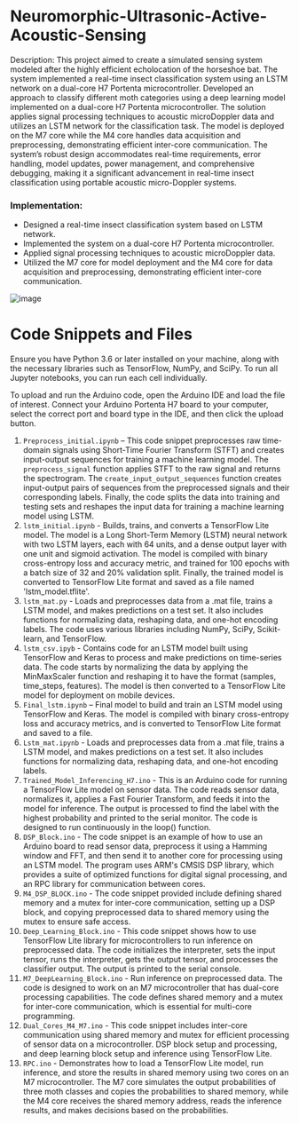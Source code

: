# Neuromorphic-Ultrasonic-Active-Acoustic-Sensing

Description: This project aimed to create a simulated sensing system modeled after the highly efficient echolocation of the horseshoe bat. The system implemented a real-time insect classification system using an LSTM network on a dual-core H7 Portenta microcontroller. Developed an approach to classify different moth categories using a deep learning model implemented on a dual-core H7 Portenta microcontroller. The solution applies signal processing techniques to acoustic microDoppler data and utilizes an LSTM network for the classification task. The model is deployed on the M7 core while the M4 core handles data acquisition and preprocessing, demonstrating efficient inter-core communication. The system’s robust design accommodates real-time requirements, error handling, model updates, power management, and comprehensive debugging, making it a significant advancement in real-time insect classification using portable acoustic micro-Doppler systems.

### Implementation:
* Designed a real-time insect classification system based on LSTM network.
* Implemented the system on a dual-core H7 Portenta microcontroller.
* Applied signal processing techniques to acoustic microDoppler data.
* Utilized the M7 core for model deployment and the M4 core for data acquisition and preprocessing, demonstrating efficient inter-core communication.

![image](https://github.com/travislatchman/Neuromorphic-Ultrasonic-Active-Acoustic-Sensing/assets/32372013/14897be5-13fd-43aa-9798-7fb2aab514b3)

# Code Snippets and Files

Ensure you have Python 3.6 or later installed on your machine, along with the necessary libraries such as TensorFlow, NumPy, and SciPy. To run all Jupyter notebooks, you can run each cell individually.

To upload and run the Arduino code, open the Arduino IDE and load the file of interest. Connect your Arduino Portenta H7 board to your computer, select the correct port and board type in the IDE, and then click the upload button.


1. `Preprocess_initial.ipynb` – This code snippet preprocesses raw time-domain signals using Short-Time Fourier Transform (STFT) and creates input-output sequences for training a machine learning model. The `preprocess_signal` function applies STFT to the raw signal and returns the spectrogram. The `create_input_output_sequences` function creates input-output pairs of sequences from the preprocessed signals and their corresponding labels. Finally, the code splits the data into training and testing sets and reshapes the input data for training a machine learning model using LSTM.
2. `lstm_initial.ipynb` - Builds, trains, and converts a TensorFlow Lite model. The model is a Long Short-Term Memory (LSTM) neural network with two LSTM layers, each with 64 units, and a dense output layer with one unit and sigmoid activation. The model is compiled with binary cross-entropy loss and accuracy metric, and trained for 100 epochs with a batch size of 32 and 20% validation split. Finally, the trained model is converted to TensorFlow Lite format and saved as a file named 'lstm_model.tflite'.
3. `lstm_mat.py` - Loads and preprocesses data from a .mat file, trains a LSTM model, and makes predictions on a test set. It also includes functions for normalizing data, reshaping data, and one-hot encoding labels. The code uses various libraries including NumPy, SciPy, Scikit-learn, and TensorFlow.
4. `lstm_csv.ipyb` - Contains code for an LSTM model built using TensorFlow and Keras to process and make predictions on time-series data. The code starts by normalizing the data by applying the MinMaxScaler function and reshaping it to have the format (samples, time_steps, features). The model is then converted to a TensorFlow Lite model for deployment on mobile devices. 
5. `Final_lstm.ipynb` – Final model to build and train an LSTM model using TensorFlow and Keras. The model is compiled with binary cross-entropy loss and accuracy metrics, and is converted to TensorFlow Lite format and saved to a file.
6. `Lstm_mat.ipynb` - Loads and preprocesses data from a .mat file, trains a LSTM model, and makes predictions on a test set. It also includes functions for normalizing data, reshaping data, and one-hot encoding labels.
7. `Trained_Model_Inferencing_H7.ino` - This is an Arduino code for running a TensorFlow Lite model on sensor data. The code reads sensor data, normalizes it, applies a Fast Fourier Transform, and feeds it into the model for inference. The output is processed to find the label with the highest probability and printed to the serial monitor. The code is designed to run continuously in the loop() function.
8. `DSP_Block.ino` - The code snippet is an example of how to use an Arduino board to read sensor data, preprocess it using a Hamming window and FFT, and then send it to another core for processing using an LSTM model. The program uses ARM's CMSIS DSP library, which provides a suite of optimized functions for digital signal processing, and an RPC library for communication between cores.
9. `M4_DSP_BLOCK.ino` - The code snippet provided include defining shared memory and a mutex for inter-core communication, setting up a DSP block, and copying preprocessed data to shared memory using the mutex to ensure safe access.
10. `Deep_Learning_Block.ino` - This code snippet shows how to use TensorFlow Lite library for microcontrollers to run inference on preprocessed data. The code initializes the interpreter, sets the input tensor, runs the interpreter, gets the output tensor, and processes the classifier output. The output is printed to the serial console.
11. `M7_DeepLearning_Block.ino` - Run inference on preprocessed data. The code is designed to work on an M7 microcontroller that has dual-core processing capabilities. The code defines shared memory and a mutex for inter-core communication, which is essential for multi-core programming.
12. `Dual_Cores_M4_M7.ino` - This code snippet includes inter-core communication using shared memory and mutex for efficient processing of sensor data on a microcontroller. DSP block setup and processing, and deep learning block setup and inference using TensorFlow Lite.
13. `RPC.ino` - Demonstrates how to load a TensorFlow Lite model, run inference, and store the results in shared memory using two cores on an M7 microcontroller. The M7 core simulates the output probabilities of three moth classes and copies the probabilities to shared memory, while the M4 core receives the shared memory address, reads the inference results, and makes decisions based on the probabilities.
